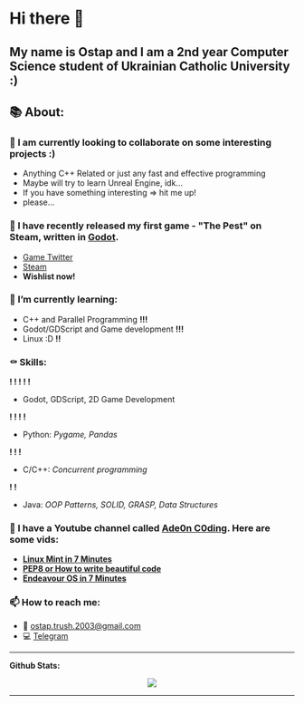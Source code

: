 # Hi there 👋

My name is Ostap and I am a 2nd year Computer Science student of Ukrainian Catholic University :)
---

## 📚 About:

### 💾 I am currently looking to collaborate on some interesting projects :)
- Anything C++ Related or just any fast and effective programming
- Maybe will try to learn Unreal Engine, idk...
- If you have something interesting => hit me up!
- please...

### 🔭 I have recently released my first game - "The Pest" on Steam, written in [Godot](https://godotengine.org/).
- [Game Twitter](https://twitter.com/thepestgame)
- [Steam](https://store.steampowered.com/app/1823100/The_Pest/)
- **Wishlist now!**

### 🌱 I’m currently learning:
- С++ and Parallel Programming **!!!**
- Godot/GDScript and Game development **!!!**
- Linux :D **!!**


### ⚰️ Skills:
**! ! ! ! !**
- Godot, GDScript, 2D Game Development

**! ! ! !**
- Python: _Pygame, Pandas_

**! ! !**
- C/C++: _Concurrent programming_

**! !**
- Java: _OOP Patterns, SOLID, GRASP, Data Structures_

### 🎥 I have a Youtube channel called [Ade0n C0ding](https://www.youtube.com/c/Ade0nC0ding). Here are some vids:

 - **[Linux Mint in 7 Minutes](https://youtu.be/S2LXbadQuwQ)**
 - **[PEP8 or How to write beautiful code](https://www.youtube.com/watch?v=Y8wAAZwPFhs&t=257s)**
 - **[Endeavour OS in 7 Minutes](https://youtu.be/BxPpWnFF6Jw)**

### 📫 How to reach me:
- 📃 <ostap.trush.2003@gmail.com> 
- 💻 [Telegram](https://t.me/ade0n18)

---

**Github Stats:**

<p align="center">
  
  <img src="https://github-readme-stats.vercel.app/api?username=Adeon18&count_private=true&show_icons=true&theme=tokyonight">
  
<!--   <img src="https://github-readme-stats.vercel.app/api/top-langs/?username=Adeon18&count_private=true&theme=dracula"> -->


</p>

---
